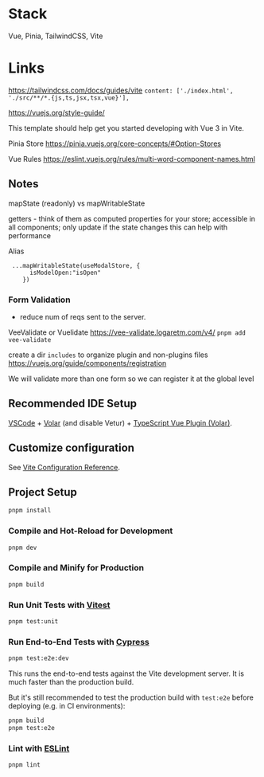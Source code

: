 # Stack

Vue, Pinia, TailwindCSS, Vite

# Links

https://tailwindcss.com/docs/guides/vite
`content: ['./index.html', './src/**/*.{js,ts,jsx,tsx,vue}'],`

https://vuejs.org/style-guide/

This template should help get you started developing with Vue 3 in Vite.

Pinia Store
https://pinia.vuejs.org/core-concepts/#Option-Stores

Vue Rules
https://eslint.vuejs.org/rules/multi-word-component-names.html

## Notes

mapState (readonly) vs mapWritableState

getters - think of them as computed properties for your store; accessible in all components; only update if the state changes this can help with performance

Alias

```
 ...mapWritableState(useModalStore, {
      isModelOpen:"isOpen"
    })
```

### Form Validation

- reduce num of reqs sent to the server.

VeeValidate or Vuelidate
https://vee-validate.logaretm.com/v4/
`pnpm add vee-validate`

create a dir `includes` to organize plugin and non-plugins files
https://vuejs.org/guide/components/registration

We will validate more than one form so we can register it at the global level

## Recommended IDE Setup

[VSCode](https://code.visualstudio.com/) + [Volar](https://marketplace.visualstudio.com/items?itemName=Vue.volar) (and disable Vetur) + [TypeScript Vue Plugin (Volar)](https://marketplace.visualstudio.com/items?itemName=Vue.vscode-typescript-vue-plugin).

## Customize configuration

See [Vite Configuration Reference](https://vitejs.dev/config/).

## Project Setup

```sh
pnpm install
```

### Compile and Hot-Reload for Development

```sh
pnpm dev
```

### Compile and Minify for Production

```sh
pnpm build
```

### Run Unit Tests with [Vitest](https://vitest.dev/)

```sh
pnpm test:unit
```

### Run End-to-End Tests with [Cypress](https://www.cypress.io/)

```sh
pnpm test:e2e:dev
```

This runs the end-to-end tests against the Vite development server.
It is much faster than the production build.

But it's still recommended to test the production build with `test:e2e` before deploying (e.g. in CI environments):

```sh
pnpm build
pnpm test:e2e
```

### Lint with [ESLint](https://eslint.org/)

```sh
pnpm lint
```
